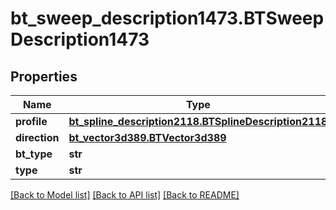 # bt_sweep_description1473.BTSweepDescription1473

## Properties
Name | Type | Description | Notes
------------ | ------------- | ------------- | -------------
**profile** | [**bt_spline_description2118.BTSplineDescription2118**](BTSplineDescription2118.md) |  | [optional] 
**direction** | [**bt_vector3d389.BTVector3d389**](BTVector3d389.md) |  | [optional] 
**bt_type** | **str** |  | [optional] 
**type** | **str** |  | [optional] 

[[Back to Model list]](../README.md#documentation-for-models) [[Back to API list]](../README.md#documentation-for-api-endpoints) [[Back to README]](../README.md)


